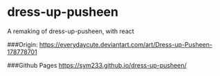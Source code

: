 # dress-up-pusheen
A remaking of dress-up-pusheen, with react

###Origin:
https://everydaycute.deviantart.com/art/Dress-up-Pusheen-178778701

###Github Pages
https://sym233.github.io/dress-up-pusheen/